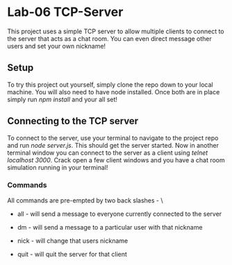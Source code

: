 # Lab-06 TCP-Server

This project uses a simple TCP server to allow multiple clients to connect to
the server that acts as a chat room. You can even direct message other users and
set your own nickname!

## Setup

To try this project out yourself, simply clone the repo down to your local machine.
You will also need to have node installed. Once both are in place simply run
*npm install* and your all set!

## Connecting to the TCP server

To connect to the server, use your terminal to navigate to the project repo and run
*node server.js*. This should get the server started. Now in another terminal window
you can connect to the server as a client using *telnet localhost 3000*. Crack open
a few client windows and you have a chat room simulation running in your terminal!

### Commands

All commands are pre-empted by two back slashes - \\

 + all - will send a message to everyone currently connected to the server

 + dm <nickname> - will send a message to a particular user with that nickname

 + nick <nickname> - will change that users nickname

 + quit - will quit the server for that client
